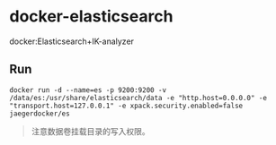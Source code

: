 # docker-elasticsearch
docker:Elasticsearch+IK-analyzer 

## Run

```
docker run -d --name=es -p 9200:9200 -v /data/es:/usr/share/elasticsearch/data -e "http.host=0.0.0.0" -e "transport.host=127.0.0.1" -e xpack.security.enabled=false jaegerdocker/es
```

> 注意数据卷挂载目录的写入权限。
